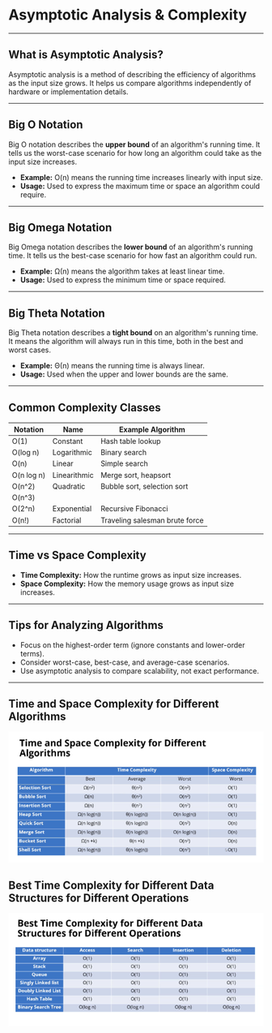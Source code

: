 # Asymptotic Analysis & Complexity

---

## What is Asymptotic Analysis?
Asymptotic analysis is a method of describing the efficiency of algorithms as the input size grows. It helps us compare algorithms independently of hardware or implementation details.

---

## Big O Notation
Big O notation describes the **upper bound** of an algorithm's running time. It tells us the worst-case scenario for how long an algorithm could take as the input size increases.

- **Example:** O(n) means the running time increases linearly with input size.
- **Usage:** Used to express the maximum time or space an algorithm could require.

---

## Big Omega Notation
Big Omega notation describes the **lower bound** of an algorithm's running time. It tells us the best-case scenario for how fast an algorithm could run.

- **Example:** Ω(n) means the algorithm takes at least linear time.
- **Usage:** Used to express the minimum time or space required.

---

## Big Theta Notation
Big Theta notation describes a **tight bound** on an algorithm's running time. It means the algorithm will always run in this time, both in the best and worst cases.

- **Example:** Θ(n) means the running time is always linear.
- **Usage:** Used when the upper and lower bounds are the same.

---

## Common Complexity Classes
| Notation | Name           | Example Algorithm         |
|----------|----------------|--------------------------|
| O(1)     | Constant       | Hash table lookup        |
| O(log n) | Logarithmic    | Binary search            |
| O(n)     | Linear         | Simple search            |
| O(n log n)| Linearithmic  | Merge sort, heapsort     |
| O(n^2)   | Quadratic      | Bubble sort, selection sort |
| O(n^3)   | 
| O(2^n)   | Exponential    | Recursive Fibonacci      |
| O(n!)    | Factorial      | Traveling salesman brute force |

---

## Time vs Space Complexity
- **Time Complexity:** How the runtime grows as input size increases.
- **Space Complexity:** How the memory usage grows as input size increases.

---

## Tips for Analyzing Algorithms
- Focus on the highest-order term (ignore constants and lower-order terms).
- Consider worst-case, best-case, and average-case scenarios.
- Use asymptotic analysis to compare scalability, not exact performance.

---

## Time and Space Complexity for Different Algorithms
![Table](image.png)

## Best Time Complexity for Different Data Structures for Different Operations
![alt text](image-1.png)